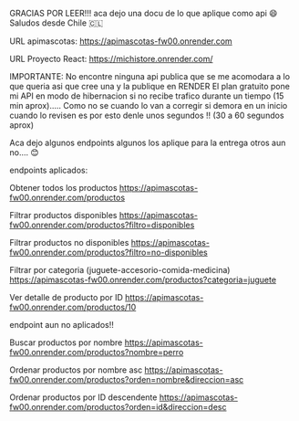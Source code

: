 GRACIAS POR LEER!!! aca dejo una docu de lo que aplique como api :smile:
Saludos desde Chile 🇨🇱

URL apimascotas:
https://apimascotas-fw00.onrender.com

URL Proyecto React:
https://michistore.onrender.com/


IMPORTANTE: No encontre ninguna api publica que se me acomodara a lo que queria asi que cree una y la publique en RENDER 
            El plan gratuito pone mi API en modo de hibernacion si no recibe trafico durante un tiempo (15 min aprox)..... 
            Como no se cuando lo van a corregir si demora en un inicio cuando lo revisen es por esto denle unos segundos !! (30 a 60 segundos aprox) 

Aca dejo algunos endpoints algunos los aplique para la entrega otros aun no.... :blush:

endpoints aplicados: 

Obtener todos los productos
https://apimascotas-fw00.onrender.com/productos

Filtrar productos disponibles
https://apimascotas-fw00.onrender.com/productos?filtro=disponibles

Filtrar productos no disponibles
https://apimascotas-fw00.onrender.com/productos?filtro=no-disponibles

Filtrar por categoria (juguete-accesorio-comida-medicina)
https://apimascotas-fw00.onrender.com/productos?categoria=juguete

Ver detalle de producto por ID 
https://apimascotas-fw00.onrender.com/productos/10


endpoint aun no aplicados!! 

Buscar productos por nombre 
https://apimascotas-fw00.onrender.com/productos?nombre=perro

Ordenar productos por nombre asc 
https://apimascotas-fw00.onrender.com/productos?orden=nombre&direccion=asc

Ordenar productos por ID descendente 
https://apimascotas-fw00.onrender.com/productos?orden=id&direccion=desc
